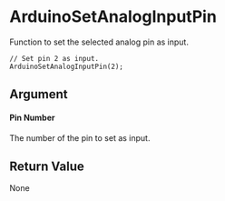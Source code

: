 # ArduinoSetAnalogInputPin

Function to set the selected analog pin as input.

```
// Set pin 2 as input.
ArduinoSetAnalogInputPin(2);
```

## Argument

#### Pin Number

The number of the pin to set as input.

## Return Value

None